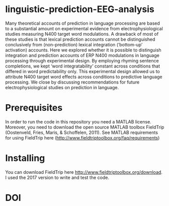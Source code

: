 # linguistic-prediction-EEG-analysis

Many theoretical accounts of prediction in language processing are based to a substantial amount on experimental evidence from electrophysiological studies measuring N400 target word modulations. A drawback of most of these studies is that lexical prediction accounts cannot be distinguished conclusively from (non-prediction) lexical integration (‘bottom-up’ activation) accounts. Here we explored whether it is possible to distinguish integration and prediction accounts of ERP N400 modulations in language processing through experimental design. By employing rhyming sentence completions, we kept ‘word integratability’ constant across conditions that differed in word predictability only.  This experimental design allowed us to attribute N400 target word effects across conditions to predictive language processing. We close by discussing recommendations for future electrophysiological studies on prediction in language.

# Prerequisites

In order to run the code in this repository you need a MATLAB license. Moreover, you need to download the open source MATLAB toolbox FieldTrip (Oostenveld, Fries, Maris, & Schoffelen, 2011). See MATLAB requirements for using FieldTrip here (http://www.fieldtriptoolbox.org/faq/requirements)

# Installing

You can download FieldTrip here http://www.fieldtriptoolbox.org/download. I used the 2017 version to write and test the code.

# DOI


